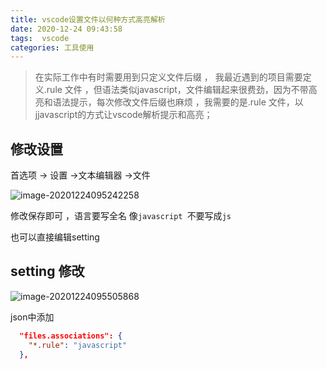 ```yaml
---
title: vscode设置文件以何种方式高亮解析
date: 2020-12-24 09:43:58
tags:  vscode
categories: 工具使用
---
```




> 在实际工作中有时需要用到只定义文件后缀 ， 我最近遇到的项目需要定义.rule 文件 ，但语法类似javascript，文件编辑起来很费劲，因为不带高亮和语法提示，每次修改文件后缀也麻烦 ，我需要的是.rule 文件，以jjavascript的方式让vscode解析提示和高亮；

## 修改设置

首选项 -> 设置 ->文本编辑器 ->文件

![image-20201224095242258](https://raw.githubusercontent.com/zhangbowen-github/my-gallery/main/img/image-20201224095242258.png)

修改保存即可 ，语言要写全名 像`javascript `不要写成`js`

也可以直接编辑setting

## setting 修改

![image-20201224095505868](https://raw.githubusercontent.com/zhangbowen-github/my-gallery/main/img/image-20201224095505868.png)

json中添加

```json
  "files.associations": {
    "*.rule": "javascript"
  },
```

